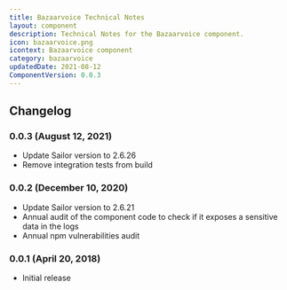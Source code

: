 ```yaml
---
title: Bazaarvoice Technical Notes
layout: component
description: Technical Notes for the Bazaarvoice component.
icon: bazaarvoice.png
icontext: Bazaarvoice component
category: bazaarvoice
updatedDate: 2021-08-12
ComponentVersion: 0.0.3
---
```


## Changelog

### 0.0.3 (August 12, 2021)

* Update Sailor version to 2.6.26
* Remove integration tests from build

### 0.0.2 (December 10, 2020)

* Update Sailor version to 2.6.21
* Annual audit of the component code to check if it exposes a sensitive data in the logs
* Annual npm vulnerabilities audit

### 0.0.1 (April 20, 2018)

* Initial release
